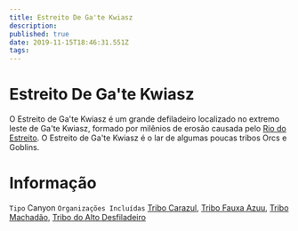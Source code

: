 ```yaml
---
title: Estreito De Ga'te Kwiasz
description: 
published: true
date: 2019-11-15T18:46:31.551Z
tags: 
---
```


<!-- SUBTITLE: Visão geral sobre Estreito De Ga'te Kwiasz -->

# Estreito De Ga'te Kwiasz
O Estreito de Ga'te Kwiasz é um grande defiladeiro localizado no extremo leste de Ga'te Kwiasz, formado por milênios de erosão causada pelo [Rio do Estreito](http://localhost/en/lugares/plano-material/drafeon/sudeste-de-drafeon/rio-do-estreito). O Estreito de Ga'te Kwiasz é o lar de algumas poucas tribos Orcs e Goblins.

# Informação
`Tipo` Canyon
`Organizações Incluídas`  [Tribo Carazul](http://localhost/faccoes/faccoes-independentes/tribo-carazul#tribo-carazul), [Tribo Fauxa Azuu](http://localhost/faccoes/faccoes-independentes/tribo-fauxa-azuu#tribo-fauxa-azuu), [Tribo Machadão](http://localhost/faccoes/faccoes-independentes/tribo-machadao#tribo-machadao), [Tribo do Alto Desfiladeiro](http://localhost/faccoes/faccoes-independentes/tribo-do-alto-desfiladeiro#tribo-do-alto-desfiladeiro)

